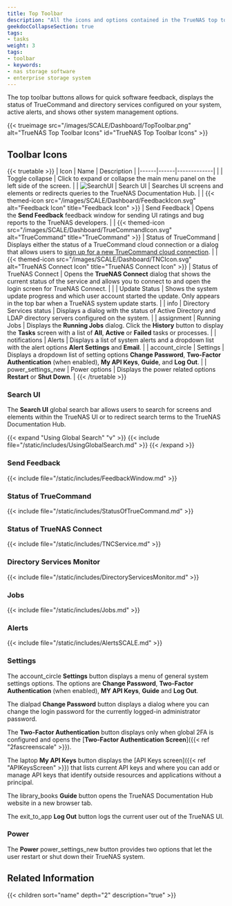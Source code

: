 ```yaml
---
title: Top Toolbar
description: "All the icons and options contained in the TrueNAS top toolbar."
geekdocCollapseSection: true
tags:
- tasks
weight: 3
tags:
- toolbar
- keywords:
- nas storage software
- enterprise storage system
---
```


The top toolbar buttons allows for quick software feedback, displays the status of TrueCommand and directory services configured on your system, active alerts, and shows other system management options.

{{< trueimage src="/images/SCALE/Dashboard/TopToolbar.png" alt="TrueNAS Top Toolbar Icons" id="TrueNAS Top Toolbar Icons" >}}

## Toolbar Icons

{{< truetable >}}
| Icon | Name | Description |
|------|------|-------------|
| <span class="iconify" data-icon="bytesize:menu"></span> | Toggle collapse | Click to expand or collapse the main menu panel on the left side of the screen. |
| ![SearchUI](/images/SCALE/Dashboard/GlobalSearchSelected.png "Search UI") | Search UI | Searches UI screens and elements or redirects queries to the TrueNAS Documentation Hub. |
| {{< themed-icon src="/images/SCALE/Dashboard/FeedbackIcon.svg" alt="Feedback Icon" title="Feedback Icon" >}} | Send Feedback | Opens the **Send Feedback** feedback window for sending UI ratings and bug reports to the TrueNAS developers. |
| {{< themed-icon src="/images/SCALE/Dashboard/TrueCommandIcon.svg" alt="TrueCommand" title="TrueCommand" >}} | Status of TrueCommand | Displays either the status of a TrueCommand cloud connection or a dialog that allows users to [sign up for a new TrueCommand cloud connection](https://portal.ixsystems.com/portal/signin/#login). |
| {{< themed-icon src="/images/SCALE/Dashboard/TNCIcon.svg" alt="TrueNAS Connect Icon" title="TrueNAS Connect Icon" >}} | Status of TrueNAS Connect | Opens the **TrueNAS Connect**  dialog that shows the current status of the service and allows you to connect to and open the login screen for TrueNAS Connect. |
| <span class="iconify" data-icon="ic:sharp-system-update-alt" style="font-size:150%;"></span> | Update Status | Shows the system update progress and which user account started the update. Only appears in the top bar when a TrueNAS system update starts. |
| <span class="material-icons">info</span> | Directory Services status | Displays a dialog with the status of Active Directory and LDAP directory servers configured on the system. |
| <span class="material-icons">assignment</span> | Running Jobs | Displays the **Running Jobs** dialog. Click the **History** button to display the **Tasks** screen with a list of **All**, **Active** or **Failed** tasks or processes. |
| <span class="material-icons">notifications</span> | Alerts | Displays a list of system alerts and a dropdown list with the alert options **Alert Settings** and **Email**. |
| <span class="material-icons">account_circle</span> | Settings | Displays a dropdown list of setting options **Change Password**, **Two-Factor Authentication** (when enabled), **My API Keys**, **Guide**, and **Log Out**. |
| <span class="material-icons">power_settings_new</span> | Power options | Displays the power related options **Restart** or **Shut Down**. |
{{< /truetable >}}

### Search UI

The **Search UI** global search bar allows users to search for screens and elements within the TrueNAS UI or to redirect search terms to the TrueNAS Documentation Hub.

{{< expand "Using Global Search" "v" >}}
{{< include file="/static/includes/UsingGlobalSearch.md" >}}
{{< /expand >}}

### Send Feedback

{{< include file="/static/includes/FeedbackWindow.md" >}}

### Status of TrueCommand

{{< include file="/static/includes/StatusOfTrueCommand.md" >}}

### Status of TrueNAS Connect

{{< include file="/static/includes/TNCService.md" >}}

### Directory Services Monitor

{{< include file="/static/includes/DirectoryServicesMonitor.md" >}}

### Jobs

{{< include file="/static/includes/Jobs.md" >}}

### Alerts

{{< include file="/static/includes/AlertsSCALE.md" >}}

### Settings

The <span class="material-icons">account_circle</span> **Settings** button displays a menu of general system settings options.
The options are **Change Password**, **Two-Factor Authentication** (when enabled), **MY API Keys**, **Guide** and **Log Out**.

The <span class="material-icons">dialpad</span> **Change Password** button displays a dialog where you can change the login password for the currently logged-in administrator password.

The <span class="iconify" data-icon="mdi:two-factor-authentication"></span> **Two-Factor Authentication** button displays only when global 2FA is configured and opens the [**Two-Factor Authentication Screen**]({{< ref "2fascreenscale" >}}).

The <span class="material-icons">laptop</span> **My API Keys** button displays the [API Keys screen]({{< ref "APIKeysScreen" >}}) that lists current API keys and where you can add or manage API keys that identify outside resources and applications without a principal.

The <span class="material-icons">library_books</span> **Guide** button opens the TrueNAS Documentation Hub website in a new browser tab.

The <span class="material-icons">exit_to_app</span> **Log Out** button logs the current user out of the TrueNAS UI.

### Power

The **Power** <span class="material-icons">power_settings_new</span> button provides two options that let the user restart or shut down their TrueNAS system.

<div class="noprint">

## Related Information

{{< children sort="name" depth="2" description="true" >}}

</div>
